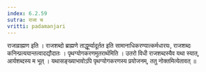 ```yaml
---
index: 6.2.59
sutra: राजा च
vritti: padamanjari
---
```


  राजाव्राह्मण इति । राजशब्दो ब्राह्मणे ताद्धूर्म्यादूर्तत इति सामानाधिकरण्यात्कर्मधारयः, राजशब्दः कनिन्प्रत्ययान्तत्वादद्यौदातः ।  पृथग्योगकरणमुतरार्थमिति । उतरो विधी राजशब्दस्यैव यथा स्यात्, आर्यशब्दस्य म भूत् । यथासङ्ख्याभावोऽपि पृथग्योगकरणस्य प्रयोजनम्, ततु नोक्तमित्येतावत् ॥